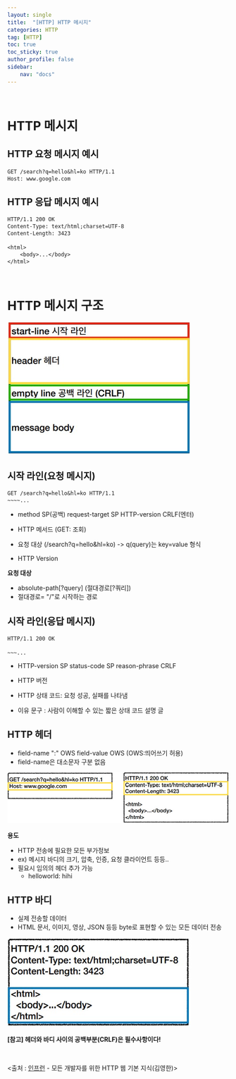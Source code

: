 ```yaml
---
layout: single
title:  "[HTTP] HTTP 메시지"
categories: HTTP
tag: [HTTP]
toc: true
toc_sticky: true
author_profile: false
sidebar:
    nav: "docs"
---
```


<br>

# HTTP 메시지
## HTTP 요청 메시지 예시
```http
GET /search?q=hello&hl=ko HTTP/1.1
Host: www.google.com
```

## HTTP 응답 메시지 예시
```http
HTTP/1.1 200 OK
Content-Type: text/html;charset=UTF-8
Content-Length: 3423

<html>
    <body>...</body>
</html>
```
<br>

# HTTP 메시지 구조
![httpForm](/images/2022-04-16-http3/httpForm.jpg)

## 시작 라인(요청 메시지)
```http
GET /search?q=hello&hl=ko HTTP/1.1
~~~~...
```
- method SP(공백) request-target SP HTTP-version CRLF(엔터)

- HTTP 메서드 (GET: 조회)
- 요청 대상 (/search?q=hello&hl=ko) -> q(query)는 key=value 형식
- HTTP Version

**요청 대상**
- absolute-path[?query] (절대경로[?쿼리])
- 절대경로= "/"로 시작하는 경로

## 시작 라인(응답 메시지)
```http
HTTP/1.1 200 OK

~~~...
```

- HTTP-version SP status-code SP reason-phrase CRLF

- HTTP 버전
- HTTP 상태 코드: 요청 성공, 실패를 나타냄
- 이유 문구 : 사람이 이해할 수 있는 짧은 상태 코드 설명 글

## HTTP 헤더
- field-name ":" OWS field-value OWS    (OWS:띄어쓰기 허용)
- field-name은 대소문자 구분 없음

![hadder](/images/2022-04-16-http3/hadder.jpg)

**용도**
- HTTP 전송에 필요한 모든 부가정보
- ex) 메시지 바디의 크기, 압축, 인증, 요청 클라이언트 등등..
- 필요시 임의의 헤더 추가 가능
    - helloworld: hihi

## HTTP 바디
- 실제 전송할 데이터
- HTML 문서, 이미지, 영상, JSON 등등 byte로 표현할 수 있는 모든 데이터 전송

![body](/images/2022-04-16-http3/body.jpg)

**[참고] 헤더와 바디 사이의 공백부분(CRLF)은 필수사항이다!**


<br> 
  
<출처 : [인프런](https://www.inflearn.com) - 모든 개발자를 위한 HTTP 웹 기본 지식(김영한)>